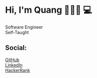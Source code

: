 # Hi, I'm Quang 🧑🏻‍💻 💻

Software Engineer
<br />
Self-Taught

## Social:

[GitHub](https://github.com/quangnguyen17/)
<br />
[LinkedIn](https://www.linkedin.com/in/quangnguyen2001/)
<br />
[HackerRank](https://www.hackerrank.com/wan15112001/)
